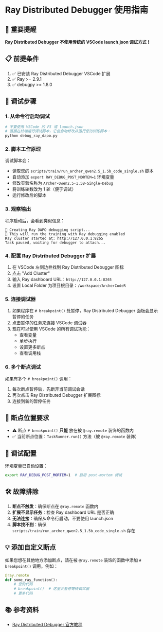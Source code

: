 # Ray Distributed Debugger 使用指南

## 🎯 重要提醒
**Ray Distributed Debugger 不使用传统的 VSCode launch.json 调试方式！**

## 📋 前提条件
1. ✅ 已安装 Ray Distributed Debugger VSCode 扩展
2. ✅ Ray >= 2.9.1
3. ✅ debugpy >= 1.8.0

## 🚀 调试步骤

### 1. 从命令行启动调试
```bash
# 不要使用 VSCode 的 F5 或 launch.json
# 直接在终端运行调试脚本，它会自动修改并运行您的训练脚本：
python debug_ray_dapo.py
```

### 2. 脚本工作原理
调试脚本会：
- 读取您的 `scripts/train/run_archer_qwen2.5_1.5b_code_single.sh` 脚本
- 自动添加 `export RAY_DEBUG_POST_MORTEM=1` 环境变量
- 修改实验名称为 `Archer-Qwen2.5-1.5B-Single-Debug`
- 将训练轮数改为 1 轮（便于调试）
- 运行修改后的脚本

### 3. 观察输出
程序启动后，会看到类似信息：
```
🚀 Creating Ray DAPO debugging script...
📍 This will run the training with Ray debugging enabled
Ray cluster started at: http://127.0.0.1:8265
Task paused, waiting for debugger to attach...
```

### 4. 配置 Ray Distributed Debugger 扩展
1. 在 VSCode 左侧边栏找到 Ray Distributed Debugger 图标
2. 点击 "Add Cluster"  
3. 输入 Ray dashboard URL：`http://127.0.0.1:8265`
4. 设置 Local Folder 为项目根目录：`/workspace/ArcherCodeR`

### 5. 连接调试器
1. 如果程序在 `# breakpoint()` 处暂停，Ray Distributed Debugger 面板会显示暂停的任务
2. 点击暂停的任务来连接 VSCode 调试器
3. 现在可以使用 VSCode 的所有调试功能：
   - 查看变量
   - 单步执行
   - 设置更多断点
   - 查看调用栈

### 6. 多个断点调试
如果有多个 `# breakpoint()` 调用：
1. 每次断点暂停后，先断开当前调试会话
2. 再次点击 Ray Distributed Debugger 扩展图标
3. 连接到新的暂停任务

## 🔧 断点位置要求
- ⚠️ 断点 `# breakpoint()` **只能** 放在被 `@ray.remote` 装饰的函数内
- ✅ 当前断点位置：`TaskRunner.run()` 方法（被 `@ray.remote` 装饰）

## 📝 调试配置
环境变量已自动设置：
```bash
export RAY_DEBUG_POST_MORTEM=1  # 启用 post-mortem 调试
```

## 🛠️ 故障排除
1. **断点不触发**：确保断点在 `@ray.remote` 函数内
2. **扩展不显示任务**：检查 Ray dashboard URL 是否正确 
3. **无法连接**：确保从命令行启动，不要使用 launch.json
4. **脚本找不到**：确保 `scripts/train/run_archer_qwen2.5_1.5b_code_single.sh` 存在

## 💡 添加自定义断点
如果您想在其他地方添加断点，请在被 `@ray.remote` 装饰的函数中添加 `# breakpoint()` 调用。例如：

```python
@ray.remote
def some_ray_function():
    # 您的代码
    # breakpoint()  # 这里会暂停等待调试器
    # 更多代码
```

## 📚 参考资料
- [Ray Distributed Debugger 官方教程](https://verl.readthedocs.io/en/latest/start/ray_debug_tutorial.html) 